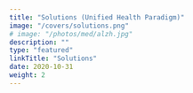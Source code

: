 ```yaml
---
title: "Solutions (Unified Health Paradigm)"
image: "/covers/solutions.png"
# image: "/photos/med/alzh.jpg"
description: ""
type: "featured"
linkTitle: "Solutions"
date: 2020-10-31
weight: 2
---
```

